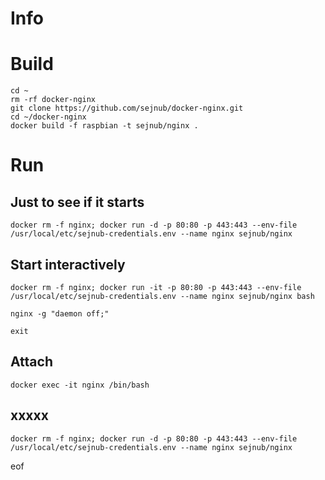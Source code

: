 # Info

# Build

````
cd ~
rm -rf docker-nginx
git clone https://github.com/sejnub/docker-nginx.git
cd ~/docker-nginx 
docker build -f raspbian -t sejnub/nginx .
````


# Run

## Just to see if it starts
````
docker rm -f nginx; docker run -d -p 80:80 -p 443:443 --env-file /usr/local/etc/sejnub-credentials.env --name nginx sejnub/nginx
````

## Start interactively
````
docker rm -f nginx; docker run -it -p 80:80 -p 443:443 --env-file /usr/local/etc/sejnub-credentials.env --name nginx sejnub/nginx bash

nginx -g "daemon off;"

exit

````

## Attach

````
docker exec -it nginx /bin/bash
````

## xxxxx
````
docker rm -f nginx; docker run -d -p 80:80 -p 443:443 --env-file /usr/local/etc/sejnub-credentials.env --name nginx sejnub/nginx
````




eof
